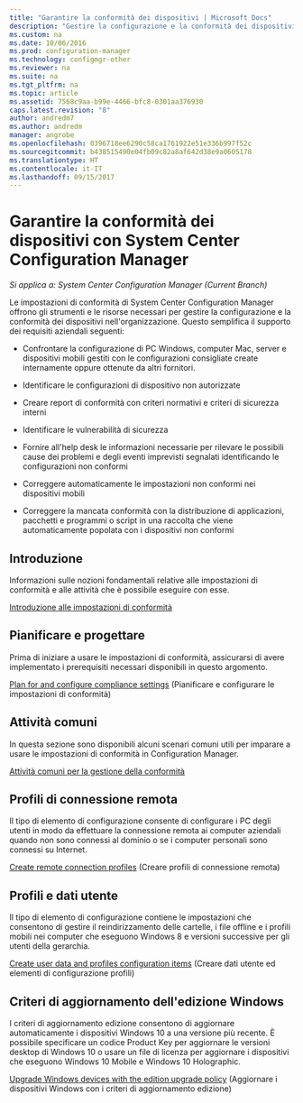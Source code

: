 ```yaml
---
title: "Garantire la conformità dei dispositivi | Microsoft Docs"
description: "Gestire la configurazione e la conformità dei dispositivi nell'organizzazione usando System Center Configuration Manager."
ms.custom: na
ms.date: 10/06/2016
ms.prod: configuration-manager
ms.technology: configmgr-other
ms.reviewer: na
ms.suite: na
ms.tgt_pltfrm: na
ms.topic: article
ms.assetid: 7568c9aa-b99e-4466-bfc8-0301aa376930
caps.latest.revision: "8"
author: andredm7
ms.author: andredm
manager: angrobe
ms.openlocfilehash: 0396718ee6290c58ca1761922e51e336b997f52c
ms.sourcegitcommit: b438515490e04fb09c82a8af642d38e9a0605178
ms.translationtype: HT
ms.contentlocale: it-IT
ms.lasthandoff: 09/15/2017
---
```

# <a name="ensure-device-compliance-with-system-center-configuration-manager"></a>Garantire la conformità dei dispositivi con System Center Configuration Manager

*Si applica a: System Center Configuration Manager (Current Branch)*

Le impostazioni di conformità di System Center Configuration Manager offrono gli strumenti e le risorse necessari per gestire la configurazione e la conformità dei dispositivi nell'organizzazione. Questo semplifica il supporto dei requisiti aziendali seguenti:  

-   Confrontare la configurazione di PC Windows, computer Mac, server e dispositivi mobili gestiti con le configurazioni consigliate create internamente oppure ottenute da altri fornitori.  

-   Identificare le configurazioni di dispositivo non autorizzate  

-   Creare report di conformità con criteri normativi e criteri di sicurezza interni  

-   Identificare le vulnerabilità di sicurezza  

-   Fornire all'help desk le informazioni necessarie per rilevare le possibili cause dei problemi e degli eventi imprevisti segnalati identificando le configurazioni non conformi  

-   Correggere automaticamente le impostazioni non conformi nei dispositivi mobili  

-   Correggere la mancata conformità con la distribuzione di applicazioni, pacchetti e programmi o script in una raccolta che viene automaticamente popolata con i dispositivi non conformi  


## <a name="get-started"></a>Introduzione  
 Informazioni sulle nozioni fondamentali relative alle impostazioni di conformità e alle attività che è possibile eseguire con esse.  

 [Introduzione alle impostazioni di conformità](../../compliance/get-started/get-started-with-compliance-settings.md)  

## <a name="plan-and-design"></a>Pianificare e progettare  
 Prima di iniziare a usare le impostazioni di conformità, assicurarsi di avere implementato i prerequisiti necessari disponibili in questo argomento.  

 [Plan for and configure compliance settings](../../compliance/plan-design/plan-for-and-configure-compliance-settings.md) (Pianificare e configurare le impostazioni di conformità)  

## <a name="common-tasks"></a>Attività comuni  
 In questa sezione sono disponibili alcuni scenari comuni utili per imparare a usare le impostazioni di conformità in Configuration Manager.  

 [Attività comuni per la gestione della conformità](../../compliance/plan-design/common-tasks-for-managing-compliance.md)  

## <a name="remote-connection-profiles"></a>Profili di connessione remota  
 Il tipo di elemento di configurazione consente di configurare i PC degli utenti in modo da effettuare la connessione remota ai computer aziendali quando non sono connessi al dominio o se i computer personali sono connessi su Internet.  

 [Create remote connection profiles](/sccm/compliance/deploy-use/create-remote-connection-profiles) (Creare profili di connessione remota)  

## <a name="user-data-and-profiles"></a>Profili e dati utente  
 Il tipo di elemento di configurazione contiene le impostazioni che consentono di gestire il reindirizzamento delle cartelle, i file offline e i profili mobili nei computer che eseguono Windows 8 e versioni successive per gli utenti della gerarchia.  

 [Create user data and profiles configuration items](/sccm/compliance/deploy-use/create-user-data-and-profiles-configuration-items) (Creare dati utente ed elementi di configurazione profili)  

## <a name="windows-edition-upgrade-policy"></a>Criteri di aggiornamento dell'edizione Windows  
 I criteri di aggiornamento edizione consentono di aggiornare automaticamente i dispositivi Windows 10 a una versione più recente. È possibile specificare un codice Product Key per aggiornare le versioni desktop di Windows 10 o usare un file di licenza per aggiornare i dispositivi che eseguono Windows 10 Mobile e Windows 10 Holographic.  

 [Upgrade Windows devices with the edition upgrade policy](/sccm/compliance/deploy-use/upgrade-windows-version) (Aggiornare i dispositivi Windows con i criteri di aggiornamento edizione)  
